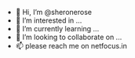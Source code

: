 - 👋 Hi, I’m @sheronerose
- 👀 I’m interested in ...
- 🌱 I’m currently learning ...
- 💞️ I’m looking to collaborate on ...
- 📫 please reach me on netfocus.in
<!---
sheronerose/sheronerose is a ✨ special ✨ repository because its `README.md` (this file) appears on your GitHub profile.
You can click the Preview link to take a look at your changes.
--->
